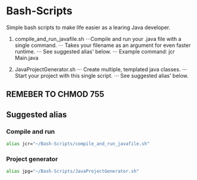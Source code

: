 # Bash-Scripts

Simple bash scripts to make life easier as a learing Java developer.

1. compile_and_run_javafile.sh
⋅⋅⋅Compile and run your .java file with a single command.
⋅⋅⋅ Takes your filename as an argument for even faster runtime.
⋅⋅⋅ See suggested alias' below.
⋅⋅⋅ Example command: jcr Main.java

2. JavaProjectGenerator.sh
⋅⋅⋅ Create multiple, templated java classes.
⋅⋅⋅ Start your project with this single script.
⋅⋅⋅ See suggested alias' below.

## __REMEBER TO CHMOD 755__


## Suggested alias
### Compile and run
```bash
alias jcr="~/Bash-Scripts/compile_and_run_javafile.sh"
```
### Project generator
```bash
alias jpg="~/Bash-Scripts/JavaProjectGenerator.sh"
```